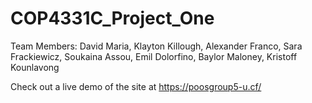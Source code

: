 # COP4331C_Project_One
Team Members: David Maria, Klayton Killough, Alexander Franco, Sara Frackiewicz, Soukaina Assou, Emil Dolorfino, Baylor Maloney, Kristoff Kounlavong

Check out a live demo of the site at https://poosgroup5-u.cf/
